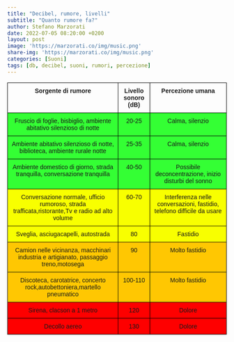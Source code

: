 ```yaml
---
title: "Decibel, rumore, livelli"
subtitle: "Quanto rumore fa?"
author: Stefano Marzorati
date: 2022-07-05 08:20:00 +0200
layout: post
image: 'https://marzorati.co/img/music.png'
share-img: 'https://marzorati.co/img/music.png'
categories: [Suoni]
tags: [db, decibel, suoni, rumori, percezione]
---
```

<style type="text/css">
.tg  {border-collapse:collapse;border-spacing:0;}
.tg td{border-color:black;border-style:solid;border-width:1px;font-family:Arial, sans-serif;font-size:14px;
  overflow:hidden;padding:10px 5px;word-break:normal;}
.tg th{border-color:black;border-style:solid;border-width:1px;font-family:Arial, sans-serif;font-size:14px;
  font-weight:normal;overflow:hidden;padding:10px 5px;word-break:normal;}
.tg .tg-ate8{background-color:#ffc702;text-align:center;vertical-align:top}
.tg .tg-lbzb{background-color:#fe0000;text-align:center;vertical-align:top}
.tg .tg-amwm{font-weight:bold;text-align:center;vertical-align:top}
.tg .tg-k3lo{background-color:#34ff34;text-align:center;vertical-align:top}
.tg .tg-furw{background-color:#f8ff00;text-align:center;vertical-align:top}
</style>
<table class="tg">
<thead>
  <tr>
    <th class="tg-amwm">Sorgente di rumore</th>
    <th class="tg-amwm">Livello sonoro (dB)</th>
    <th class="tg-amwm">Percezione umana</th>
  </tr>
</thead>
<tbody>
  <tr>
    <td class="tg-k3lo">Fruscio di foglie, bisbiglio, ambiente abitativo silenzioso di notte</td>
    <td class="tg-k3lo">20-25</td>
    <td class="tg-k3lo">Calma, silenzio</td>
  </tr>
  <tr>
    <td class="tg-k3lo">Ambiente abitativo silenzioso di notte, biblioteca, ambiente rurale notte</td>
    <td class="tg-k3lo">25-35</td>
    <td class="tg-k3lo">Calma, silenzio</td>
  </tr>
  <tr>
    <td class="tg-k3lo">Ambiente domestico di giorno, strada tranquilla, conversazione tranquilla</td>
    <td class="tg-k3lo">40-50</td>
    <td class="tg-k3lo">Possibile deconcentrazione, inizio disturbi del sonno</td>
  </tr>
  <tr>
    <td class="tg-furw">Conversazione normale, ufficio rumoroso, strada trafficata,ristorante,Tv e radio ad alto volume</td>
    <td class="tg-furw">60-70</td>
    <td class="tg-furw">Interferenza nelle conversazioni, fastidio, telefono difficile da usare</td>
  </tr>
  <tr>
    <td class="tg-furw">Sveglia, asciugacapelli, autostrada</td>
    <td class="tg-furw">80</td>
    <td class="tg-furw">Fastidio</td>
  </tr>
  <tr>
    <td class="tg-ate8">Camion nelle vicinanza, macchinari industria e artigianato, passaggio treno,motosega</td>
    <td class="tg-ate8">90</td>
    <td class="tg-ate8">Molto fastidio</td>
  </tr>
  <tr>
    <td class="tg-ate8">Discoteca, carotatrice, concerto rock,autobettoniera,martello pneumatico</td>
    <td class="tg-ate8">100-110</td>
    <td class="tg-ate8">Molto fastidio</td>
  </tr>
  <tr>
    <td class="tg-lbzb">Sirena, clacson a 1 metro</td>
    <td class="tg-lbzb">120</td>
    <td class="tg-lbzb">Dolore</td>
  </tr>
  <tr>
    <td class="tg-lbzb">Decollo aereo</td>
    <td class="tg-lbzb">130</td>
    <td class="tg-lbzb">Dolore</td>
  </tr>
</tbody>
</table>